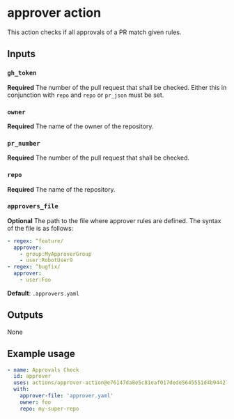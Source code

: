 # approver action

This action checks if all approvals of a PR match given rules.

## Inputs

### `gh_token`

**Required** The number of the pull request that shall be checked. Either this
in conjunction with `repo` and `repo` or `pr_json` must be set.

### `owner`

**Required** The name of the owner of the repository.

### `pr_number`

**Required** The number of the pull request that shall be checked.

### `repo`

**Required** The name of the repository.

### `approvers_file`

**Optional** The path to the file where approver rules are defined. The syntax
of the file is as follows:

```yaml
- regex: ^feature/
  approver:
    - group:MyApproverGroup
    - user:RobotUser9
- regex: ^bugfix/
  approver:
    - user:Foo
```

**Default**: `.approvers.yaml`

## Outputs

None

## Example usage

```yaml
- name: Approvals Check
  id: approver
  uses: actions/approver-action@e76147da8e5c81eaf017dede5645551d4b94427b
  with:
    approver-file: 'approver.yaml'
    owner: foo
    repo: my-super-repo
```

